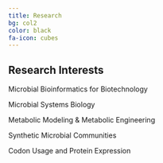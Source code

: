 ```yaml
---
title: Research
bg: col2
color: black
fa-icon: cubes
---
```


## **Research** **Interests**


<p><i class="fa fa-check-square" aria-hidden="true"></i> Microbial Bioinformatics for Biotechnology</p>

<p><i class="fa fa-check-square" aria-hidden="true"></i> Microbial Systems Biology </p>

<p><i class="fa fa-check-square" aria-hidden="true"></i> Metabolic Modeling & Metabolic Engineering </p>

<p><i class="fa fa-check-square" aria-hidden="true"></i> Synthetic Microbial Communities</p>

<p><i class="fa fa-check-square" aria-hidden="true"></i> Codon Usage and Protein Expression</p>



